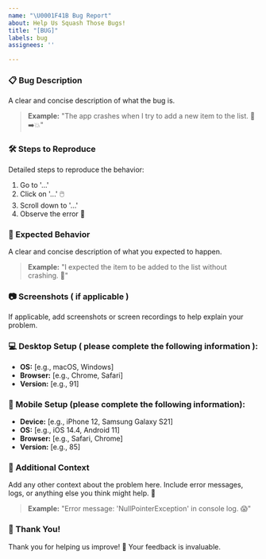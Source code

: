 ```yaml
---
name: "\U0001F41B Bug Report"
about: Help Us Squash Those Bugs!
title: "[BUG]"
labels: bug
assignees: ''

---
```


### 📋 Bug Description
A clear and concise description of what the bug is.
> **Example:** "The app crashes when I try to add a new item to the list. 🛒➡️💥"

### 🛠️ Steps to Reproduce
Detailed steps to reproduce the behavior:

1. Go to '...'
2. Click on '...' 🖱️
3. Scroll down to '...'
4. Observe the error 🛑

### 🤔 Expected Behavior
A clear and concise description of what you expected to happen.
> **Example:** "I expected the item to be added to the list without crashing. 🎉"

### 📷 Screenshots ( if applicable )
If applicable, add screenshots or screen recordings to help explain your problem. 

### 💻 Desktop Setup ( please complete the following information ):
- **OS:** [e.g., macOS, Windows]
- **Browser:** [e.g., Chrome, Safari]
- **Version:** [e.g., 91]

### 📱 Mobile Setup (please complete the following information):
- **Device:** [e.g., iPhone 12, Samsung Galaxy S21]
- **OS:** [e.g., iOS 14.4, Android 11]
- **Browser:** [e.g., Safari, Chrome]
- **Version:** [e.g., 85]

### 📝 Additional Context
Add any other context about the problem here. Include error messages, logs, or anything else you think might help. 🧩
> **Example:** "Error message: 'NullPointerException' in console log. 😱"

### 🙏 Thank You!
Thank you for helping us improve! 🙌 Your feedback is invaluable.
